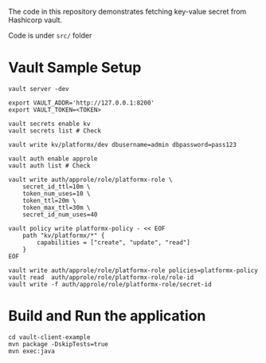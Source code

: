 The code in this repository demonstrates fetching key-value secret from Hashicorp vault.

Code is under `src/` folder

# Vault Sample Setup 

```
vault server -dev

export VAULT_ADDR='http://127.0.0.1:8200'
export VAULT_TOKEN=<TOKEN>

vault secrets enable kv
vault secrets list # Check

vault write kv/platformx/dev dbusername=admin dbpassword=pass123

vault auth enable approle
vault auth list # Check

vault write auth/approle/role/platformx-role \
    secret_id_ttl=10m \
    token_num_uses=10 \
    token_ttl=20m \
    token_max_ttl=30m \
    secret_id_num_uses=40

vault policy write platformx-policy - << EOF
    path "kv/platformx/*" {
        capabilities = ["create", "update", "read"]
    }
EOF

vault write auth/approle/role/platformx-role policies=platformx-policy
vault read  auth/approle/role/platformx-role/role-id
vault write -f auth/approle/role/platformx-role/secret-id
```

# Build and Run the application
```
cd vault-client-example
mvn package -DskipTests=true
mvn exec:java
```
